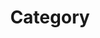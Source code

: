 ---
title: "Category"
layout: categories
prmalink: /categories/
author_profile: true
sidebar_main: true
---